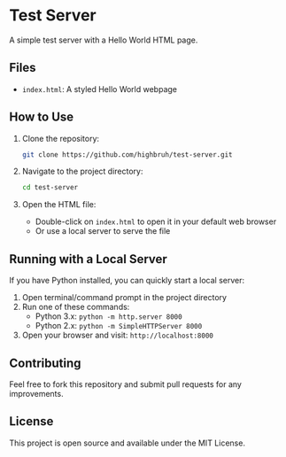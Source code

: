 # Test Server

A simple test server with a Hello World HTML page.

## Files

- `index.html`: A styled Hello World webpage

## How to Use

1. Clone the repository:
   ```bash
   git clone https://github.com/highbruh/test-server.git
   ```

2. Navigate to the project directory:
   ```bash
   cd test-server
   ```

3. Open the HTML file:
   - Double-click on `index.html` to open it in your default web browser
   - Or use a local server to serve the file

## Running with a Local Server

If you have Python installed, you can quickly start a local server:

1. Open terminal/command prompt in the project directory
2. Run one of these commands:
   - Python 3.x: `python -m http.server 8000`
   - Python 2.x: `python -m SimpleHTTPServer 8000`
3. Open your browser and visit: `http://localhost:8000`

## Contributing

Feel free to fork this repository and submit pull requests for any improvements.

## License

This project is open source and available under the MIT License.